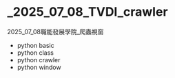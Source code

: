 # _2025_07_08_TVDI_crawler
2025_07_08職能發展學院_爬蟲視窗
- python basic
- python class
- python crawler
- python window
